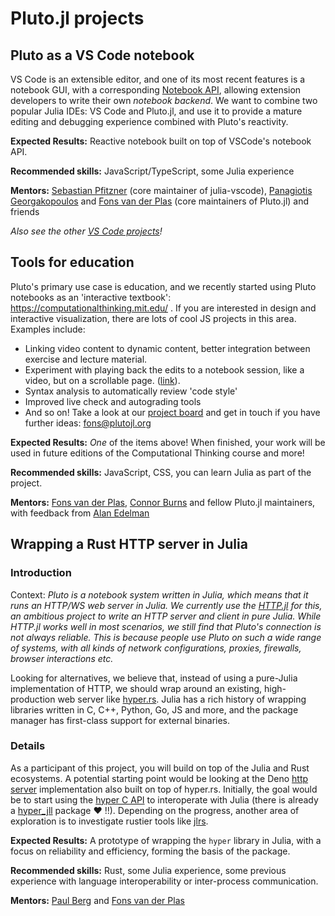 # Pluto.jl projects

## Pluto as a VS Code notebook

VS Code is an extensible editor, and one of its most recent features is a notebook GUI, with a corresponding [Notebook API](https://code.visualstudio.com/api/extension-guides/notebook), allowing extension developers to write their own _notebook backend_. We want to combine two popular Julia IDEs: VS Code and Pluto.jl, and use it to provide a mature editing and debugging experience combined with Pluto's reactivity.

**Expected Results:** Reactive notebook built on top of VSCode's notebook API.

**Recommended skills:** JavaScript/TypeScript, some Julia experience

**Mentors:** [Sebastian Pfitzner](https://github.com/pfitzseb) (core maintainer of julia-vscode), [Panagiotis Georgakopoulos](https://github.com/pankgeorg) and [Fons van der Plas](https://github.com/fonsp) (core maintainers of Pluto.jl) and friends

_Also see the other [VS Code projects](https://julialang.org/jsoc/gsoc/vscode/)!_

## Tools for education

Pluto's primary use case is education, and we recently started using Pluto notebooks as an 'interactive textbook': https://computationalthinking.mit.edu/ . If you are interested in design and interactive visualization, there are lots of cool JS projects in this area. Examples include:
- Linking video content to dynamic content, better integration between exercise and lecture material.
- Experiment with playing back the edits to a notebook session, like a video, but on a scrollable page. ([link](https://www.notion.so/malyvsen/Replay-notebook-computations-8bcd4787842e40a199806ebe1c368acb)).
- Syntax analysis to automatically review 'code style'
- Improved live check and autograding tools
- And so on! Take a look at our [project board](https://www.notion.so/malyvsen/Pluto-jl-a9982e79b7bb4c658e6216c15a9d4cab) and get in touch if you have further ideas: fons@plutojl.org

**Expected Results:** _One_ of the items above! When finished, your work will be used in future editions of the Computational Thinking course and more!

**Recommended skills:** JavaScript, CSS, you can learn Julia as part of the project.

**Mentors:** [Fons van der Plas](https://github.com/fonsp), [Connor Burns](https://github.com/ctrekker) and fellow Pluto.jl maintainers, with feedback from [Alan Edelman](https://math.mit.edu/directory/profile.php?pid=63)

## Wrapping a Rust HTTP server in Julia

### Introduction
Context: *Pluto is a notebook system written in Julia, which means that it runs an HTTP/WS web server in Julia. We currently use the [HTTP.jl](https://github.com/JuliaWeb/HTTP.jl) for this, an ambitious project to write an HTTP server and client in pure Julia. While HTTP.jl works well in most scenarios, we still find that Pluto's connection is not always reliable. This is because people use Pluto on such a wide range of systems, with all kinds of network configurations, proxies, firewalls, browser interactions etc.* 

Looking for alternatives, we believe that, instead of using a pure-Julia implementation of HTTP, we should wrap around an existing, high-production web server like [hyper.rs](http://hyper.rs/). Julia has a rich history of wrapping libraries written in C, C++, Python, Go, JS and more, and the package manager has first-class support for external binaries.

### Details

As a participant of this project, you will build on top of the Julia and Rust ecosystems. A potential starting point would be looking at the Deno [http server](https://github.com/denoland/deno/blob/2dc5dba8baf148a525cbb7987cdad0ba6398c5e4/ext/http/lib.rs) implementation also built on top of hyper.rs.
Initially, the goal would be to start using the [hyper C API](https://docs.rs/hyper/latest/hyper/ffi/index.html) to interoperate with Julia (there is already a [hyper_jll](https://github.com/JuliaBinaryWrappers/hyper_jll.jl) package :heart: !!). Depending on the progress, another area of exploration is to investigate rustier tools like [jlrs](https://github.com/Taaitaaiger/jlrs).

**Expected Results:** A prototype of wrapping the `hyper` library in Julia, with a focus on reliability and efficiency, forming the basis of the package.

**Recommended skills:** Rust, some Julia experience, some previous experience with language interoperability or inter-process communication.

**Mentors:** [Paul Berg](https://github.com/pangoraw) and [Fons van der Plas](https://github.com/fonsp)
